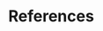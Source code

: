 # References 
[ionjava]: https://code.amazon.com/packages/IonJava
[Ion decimals]: http://amzn.github.io/ion-docs/decimal.html
[half even strategy]: https://docs.oracle.com/javase/7/docs/api/java/math/RoundingMode.html#HALF_EVEN/
